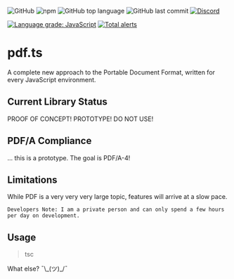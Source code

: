 ![GitHub](https://img.shields.io/github/license/pdfts/core.svg)
![npm](https://img.shields.io/npm/v/@pdfts/core.svg)
![GitHub top language](https://img.shields.io/github/languages/top/pdfts/core.svg)
![GitHub last commit](https://img.shields.io/github/last-commit/pdfts/core.svg)
[![Discord](https://img.shields.io/discord/588429293546373129.svg)](https://discord.gg/invite/TApPsxp)

[![Language grade: JavaScript](https://img.shields.io/lgtm/grade/javascript/g/pdfts/core.svg?logo=lgtm&logoWidth=18)](https://lgtm.com/projects/g/pdfts/core/context:javascript)
[![Total alerts](https://img.shields.io/lgtm/alerts/g/pdfts/core.svg?logo=lgtm&logoWidth=18)](https://lgtm.com/projects/g/pdfts/core/alerts/)

# pdf.ts

A complete new approach to the Portable Document Format, written for every JavaScript environment.

## Current Library Status

PROOF OF CONCEPT! PROTOTYPE! DO NOT USE!

## PDF/A Compliance

... this is a prototype. The goal is PDF/A-4!

## Limitations

While PDF is a very very very large topic, features will arrive at a slow pace.

`Developers Note: I am a private person and can only spend a few hours per day on development.`

## Usage

> tsc

What else? ¯\\\_(ツ)\_/¯
